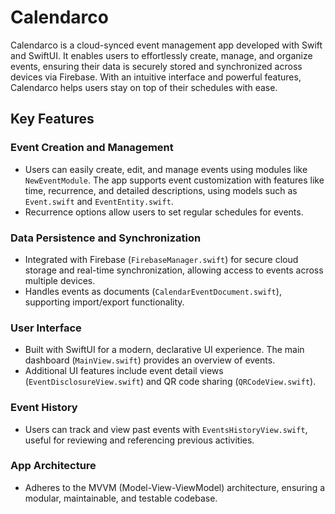 # Calendarco

Calendarco is a cloud-synced event management app developed with Swift and SwiftUI. It enables users to effortlessly create, manage, and organize events, ensuring their data is securely stored and synchronized across devices via Firebase. With an intuitive interface and powerful features, Calendarco helps users stay on top of their schedules with ease.

## Key Features

### Event Creation and Management
- Users can easily create, edit, and manage events using modules like `NewEventModule`. The app supports event customization with features like time, recurrence, and detailed descriptions, using models such as `Event.swift` and `EventEntity.swift`.
- Recurrence options allow users to set regular schedules for events.

### Data Persistence and Synchronization
- Integrated with Firebase (`FirebaseManager.swift`) for secure cloud storage and real-time synchronization, allowing access to events across multiple devices.
- Handles events as documents (`CalendarEventDocument.swift`), supporting import/export functionality.

### User Interface
- Built with SwiftUI for a modern, declarative UI experience. The main dashboard (`MainView.swift`) provides an overview of events.
- Additional UI features include event detail views (`EventDisclosureView.swift`) and QR code sharing (`QRCodeView.swift`).

### Event History
- Users can track and view past events with `EventsHistoryView.swift`, useful for reviewing and referencing previous activities.

### App Architecture
- Adheres to the MVVM (Model-View-ViewModel) architecture, ensuring a modular, maintainable, and testable codebase.

